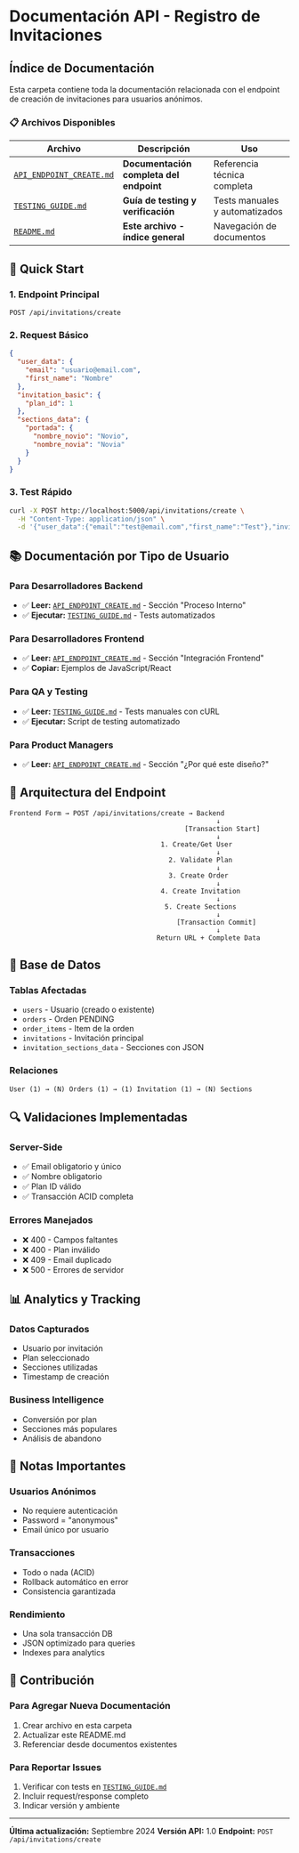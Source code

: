 # Documentación API - Registro de Invitaciones

## Índice de Documentación

Esta carpeta contiene toda la documentación relacionada con el endpoint de creación de invitaciones para usuarios anónimos.

### 📋 Archivos Disponibles

| Archivo | Descripción | Uso |
|---------|-------------|-----|
| [`API_ENDPOINT_CREATE.md`](./API_ENDPOINT_CREATE.md) | **Documentación completa del endpoint** | Referencia técnica completa |
| [`TESTING_GUIDE.md`](./TESTING_GUIDE.md) | **Guía de testing y verificación** | Tests manuales y automatizados |
| [`README.md`](./README.md) | **Este archivo - índice general** | Navegación de documentos |

## 🚀 Quick Start

### 1. Endpoint Principal
```
POST /api/invitations/create
```

### 2. Request Básico
```json
{
  "user_data": {
    "email": "usuario@email.com",
    "first_name": "Nombre"
  },
  "invitation_basic": {
    "plan_id": 1
  },
  "sections_data": {
    "portada": {
      "nombre_novio": "Novio",
      "nombre_novia": "Novia"
    }
  }
}
```

### 3. Test Rápido
```bash
curl -X POST http://localhost:5000/api/invitations/create \
  -H "Content-Type: application/json" \
  -d '{"user_data":{"email":"test@email.com","first_name":"Test"},"invitation_basic":{"plan_id":1},"sections_data":{}}'
```

## 📚 Documentación por Tipo de Usuario

### Para Desarrolladores Backend
- ✅ **Leer:** [`API_ENDPOINT_CREATE.md`](./API_ENDPOINT_CREATE.md) - Sección "Proceso Interno"
- ✅ **Ejecutar:** [`TESTING_GUIDE.md`](./TESTING_GUIDE.md) - Tests automatizados

### Para Desarrolladores Frontend
- ✅ **Leer:** [`API_ENDPOINT_CREATE.md`](./API_ENDPOINT_CREATE.md) - Sección "Integración Frontend"
- ✅ **Copiar:** Ejemplos de JavaScript/React

### Para QA y Testing
- ✅ **Leer:** [`TESTING_GUIDE.md`](./TESTING_GUIDE.md) - Tests manuales con cURL
- ✅ **Ejecutar:** Script de testing automatizado

### Para Product Managers
- ✅ **Leer:** [`API_ENDPOINT_CREATE.md`](./API_ENDPOINT_CREATE.md) - Sección "¿Por qué este diseño?"

## 🔧 Arquitectura del Endpoint

```
Frontend Form → POST /api/invitations/create → Backend
                                                    ↓
                                            [Transaction Start]
                                                    ↓
                                      1. Create/Get User
                                                    ↓
                                        2. Validate Plan
                                                    ↓
                                        3. Create Order
                                                    ↓
                                      4. Create Invitation
                                                    ↓
                                       5. Create Sections
                                                    ↓
                                          [Transaction Commit]
                                                    ↓
                                     Return URL + Complete Data
```

## 💾 Base de Datos

### Tablas Afectadas
- `users` - Usuario (creado o existente)
- `orders` - Orden PENDING
- `order_items` - Item de la orden
- `invitations` - Invitación principal
- `invitation_sections_data` - Secciones con JSON

### Relaciones
```
User (1) → (N) Orders (1) → (1) Invitation (1) → (N) Sections
```

## 🔍 Validaciones Implementadas

### Server-Side
- ✅ Email obligatorio y único
- ✅ Nombre obligatorio
- ✅ Plan ID válido
- ✅ Transacción ACID completa

### Errores Manejados
- ❌ 400 - Campos faltantes
- ❌ 400 - Plan inválido
- ❌ 409 - Email duplicado
- ❌ 500 - Errores de servidor

## 📊 Analytics y Tracking

### Datos Capturados
- Usuario por invitación
- Plan seleccionado
- Secciones utilizadas
- Timestamp de creación

### Business Intelligence
- Conversión por plan
- Secciones más populares
- Análisis de abandono

## 🚨 Notas Importantes

### Usuarios Anónimos
- No requiere autenticación
- Password = "anonymous"
- Email único por usuario

### Transacciones
- Todo o nada (ACID)
- Rollback automático en error
- Consistencia garantizada

### Rendimiento
- Una sola transacción DB
- JSON optimizado para queries
- Indexes para analytics

## 🤝 Contribución

### Para Agregar Nueva Documentación
1. Crear archivo en esta carpeta
2. Actualizar este README.md
3. Referenciar desde documentos existentes

### Para Reportar Issues
1. Verificar con tests en [`TESTING_GUIDE.md`](./TESTING_GUIDE.md)
2. Incluir request/response completo
3. Indicar versión y ambiente

---

**Última actualización:** Septiembre 2024
**Versión API:** 1.0
**Endpoint:** `POST /api/invitations/create`